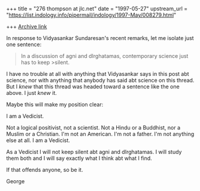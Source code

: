 +++
title = "276 thompson at jlc.net"
date = "1997-05-27"
upstream_url = "https://list.indology.info/pipermail/indology/1997-May/008279.html"

+++
[Archive link](https://list.indology.info/pipermail/indology/1997-May/008279.html)

In response to Vidyasankar Sundaresan's recent remarks, let me isolate just
one sentence:

>In a discussion of agni and dIrghatamas, contemporary science just has to
>keep >silent.
>

I have no trouble at all with anything that Vidyasankar says in this post
abt science, nor with anything that anybody has said abt science on this
thread. But I *knew* that this thread was headed toward a sentence like the
one above. I just *knew* it.

Maybe this will make my position clear:

I am a Vedicist.

Not a logical positivist, not a scientist. Not a Hindu or a Buddhist, nor a
Muslim or a Christian.  I'm not an American.  I'm not a father.  I'm not
anything else at all.  I am a Vedicist.

As a Vedicist I will not keep silent abt agni and dIrghatamas. I will study
them both and I will say exactly what I think abt what I find.

If that offends anyone, so be it.

George








